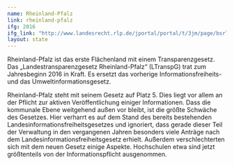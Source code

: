 ```yaml
---
name: Rheinland-Pfalz
link: rheinland-pfalz
ifg: 2016
ifg_link: "http://www.landesrecht.rlp.de/jportal/portal/t/3jm/page/bsrlpprod.psml;jsessionid=89FF88C31F2B1651FD4FE86448CF26DF.jp10?pid=Dokumentanzeige&showdoccase=1&js_peid=Trefferliste&documentnumber=3&numberofresults=8&fromdoctodoc=yes&doc.id=jlr-TranspGRPrahmen&doc.part=X&doc.price=0.0#focuspoint"
layout: state
---
```

Rheinland-Pfalz ist das erste Flächenland mit einem Transparenzgesetz.
Das „Landestransparenzgesetz Rheinland-Pfalz“
(LTranspG) trat zum Jahresbeginn 2016 in Kraft. Es ersetzt das
vorherige Informationsfreiheits- und das Umweltinformationsgesetz.

Rheinland-Pfalz steht mit seinem Gesetz auf Platz 5. Dies
liegt vor allem an der Pflicht zur aktiven Veröffentlichung
einiger Informationen. Dass die kommunale Ebene weitgehend
außen vor bleibt, ist die größte Schwäche des Gesetzes. Hier
verharrt es auf dem Stand des bereits bestehenden
Landesinformationsfreiheitsgesetzes und ignoriert, dass gerade
dieser Teil der Verwaltung in den vergangenen Jahren besonders
viele Anträge nach dem Landesinformationsfreiheitsgesetz
erhielt. Außerdem verschlechterten sich mit dem neuen Gesetz
einige Aspekte. Hochschulen etwa sind jetzt größtenteils von
der Informationspflicht ausgenommen.
